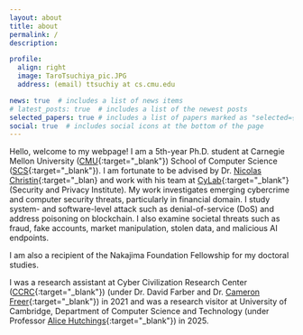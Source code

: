 ```yaml
---
layout: about
title: about
permalink: /
description: 

profile:
  align: right
  image: TaroTsuchiya_pic.JPG
  address: (email) ttsuchiy at cs.cmu.edu

news: true  # includes a list of news items
# latest_posts: true  # includes a list of the newest posts
selected_papers: true # includes a list of papers marked as "selected={true}"
social: true  # includes social icons at the bottom of the page
---
```


Hello, welcome to my webpage! I am a 5th-year Ph.D. student at Carnegie Mellon University ([CMU](https://www.cmu.edu/){:target="\_blank"}) School of Computer Science ([SCS](https://www.cs.cmu.edu/){:target="\_blank"}). 
I am fortunate to be advised by Dr. [Nicolas Christin](https://www.andrew.cmu.edu/user/nicolasc/){:target="\_blan} and work with his team at [CyLab](https://www.cylab.cmu.edu/){:target="\_blank"} (Security and Privacy Institute). 
My work investigates emerging cybercrime and computer security threats, particularly in financial domain.
I study system- and software-level attack such as denial-of-service (DoS) and address poisoning on blockchain. I also examine societal threats such as fraud, fake accounts, market manipulation, stolen data, and malicious AI endpoints. 
<!-- My research aims to enhance the safety and security of financial services through the lens of computer security. 
I study system- and software-level attacks, including denial-of-service and address poisoning on blockchain, while also addressing societal threats such as Sybil attacks, spam, toxicity, and market manipulation. -->
<!-- My first-author papers have been published at the top-tier computer security and measurement conferences, including USENIX'25, SIGMETRICS'25, WWW'24, and WWW'23.  -->
I am also a recipient of the Nakajima Foundation Fellowship for my doctoral studies.  

<!-- Prior to CMU, I did my undergraduate at Keio University and enrolled in the selected all-English undergraduate program, PEARL (Program in Economics for Alliances, Research, and Leadership). 
I also studied in [SOAS University of London](https://www.soas.ac.uk/) for one term in 2017.  -->
I was a research assistant at Cyber Civilization Research Center ([CCRC](https://www.ccrc.keio.ac.jp/){:target="\_blank"}) (under Dr. David Farber and Dr. [Cameron Freer](https://cfreer.org/){:target="\_blank"}) in 2021 and was a research visitor at University of Cambridge, Department of Computer Science and Technology (under Professor [Alice Hutchings](https://www.cl.cam.ac.uk/~ah793/){:target="\_blank"}) in 2025. 
<!-- I did a long-term internship at Mitsubishi UFJ Bank as an research intern in 2020. -->

<!--
Write your biography here. Tell the world about yourself. Link to your favorite [subreddit](http://reddit.com){:target="\_blank"}. You can put a picture in, too. The code is already in, just name your picture `prof_pic.jpg` and put it in the `img/` folder.

Put your address / P.O. box / other info right below your picture. You can also disable any these elements by editing `profile` property of the YAML header of your `_pages/about.md`. Edit `_bibliography/papers.bib` and Jekyll will render your [publications page](/al-folio/publications/) automatically.

Link to your social media connections, too. This theme is set up to use [Font Awesome icons](http://fortawesome.github.io/Font-Awesome/){:target="\_blank"} and [Academicons](https://jpswalsh.github.io/academicons/){:target="\_blank"}, like the ones below. Add your Facebook, Twitter, LinkedIn, Google Scholar, or just disable all of them.
-->

